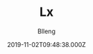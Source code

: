 ---
title: Lx
github: https://github.com/blleng/hexo-theme-lx
demo: https://lx.blleng.cn/
author: Blleng
ssg:
  - Hexo
cms:
  - No Cms
archetype:
  - Blog
date: 2019-11-02T09:48:38.000Z
description: A simple & clear & elegant hexo theme
stale: false
disabled: false
disabled_reason: ''
---